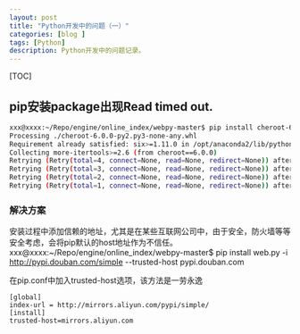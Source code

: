 ```yaml
---
layout: post
title: "Python开发中的问题（一）"
categories: [blog ]
tags: [Python]
description: Python开发中的问题记录。
---
```

[TOC]

## pip安装package出现Read timed out.

```sh
xxx@xxxx:~/Repo/engine/online_index/webpy-master$ pip install cheroot-6.0.0-py2.py3-none-any.whl 
Processing ./cheroot-6.0.0-py2.py3-none-any.whl
Requirement already satisfied: six>=1.11.0 in /opt/anaconda2/lib/python2.7/site-packages (from cheroot==6.0.0)
Collecting more-itertools>=2.6 (from cheroot==6.0.0)
Retrying (Retry(total=4, connect=None, read=None, redirect=None)) after connection broken by 'ReadTimeoutError("HTTPSConnectionPool(host='pypi.python.org', port=443): Read timed out. (read timeout=15)",)': /simple/more-itertools/
Retrying (Retry(total=3, connect=None, read=None, redirect=None)) after connection broken by 'ReadTimeoutError("HTTPSConnectionPool(host='pypi.python.org', port=443): Read timed out. (read timeout=15)",)': /simple/more-itertools/
Retrying (Retry(total=2, connect=None, read=None, redirect=None)) after connection broken by 'ReadTimeoutError("HTTPSConnectionPool(host='pypi.python.org', port=443): Read timed out. (read timeout=15)",)': /simple/more-itertools/
Retrying (Retry(total=1, connect=None, read=None, redirect=None)) after connection broken by 'ReadTimeoutError("HTTPSConnectionPool(host='pypi.python.org', port=443): Read timed out. (read timeout=15)",)': /simple/more-itertools/

```

### 解决方案

安装过程中添加信赖的地址，尤其是在某些互联网公司中，由于安全，防火墙等等安全考虑，会将pip默认的host地址作为不信任。
xxx@xxxx:~/Repo/engine/online_index/webpy-master$ pip install web.py -i http://pypi.douban.com/simple --trusted-host pypi.douban.com

在pip.conf中加入trusted-host选项，该方法是一劳永逸
```git-config
[global]
index-url = http://mirrors.aliyun.com/pypi/simple/
[install]
trusted-host=mirrors.aliyun.com
```